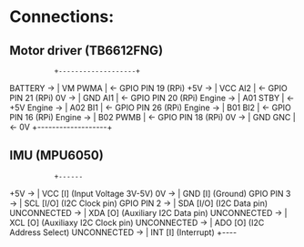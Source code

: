 # Connections:

## Motor driver (TB6612FNG)
               +-------------------+
BATTERY     -> | VM           PWMA | <-     GPIO PIN 19 (RPi)
+5V         -> | VCC           AI2 | <-     GPIO PIN 21 (RPi)
0V          -> | GND           AI1 | <-     GPIO PIN 20 (RPi)
Engine      -> | A01          STBY | <-     +5V
Engine      -> | A02           BI1 | <-     GPIO PIN 26 (RPi)
Engine      -> | B01           BI2 | <-     GPIO PIN 16 (RPi)
Engine      -> | B02          PWMB | <-     GPIO PIN 18 (RPi)
0V          -> | GND           GNC | <-     0V
               +-------------------+

## IMU (MPU6050)
               +------
+5V         -> | VCC [I] (Input Voltage 3V-5V)
0V          -> | GND [I] (Ground)
GPIO PIN 3  -> | SCL [I/O] (I2C Clock pin)
GPIO PIN 2  -> | SDA [I/O] (I2C Data pin)
UNCONNECTED -> | XDA [O] (Auxiliary I2C Data pin)
UNCONNECTED -> | XCL [O] (Auxiliaxy I2C Clock pin)
UNCONNECTED -> | ADO [O] (I2C Address Select)
UNCONNECTED -> | INT [I] (Interrupt)
               +----

